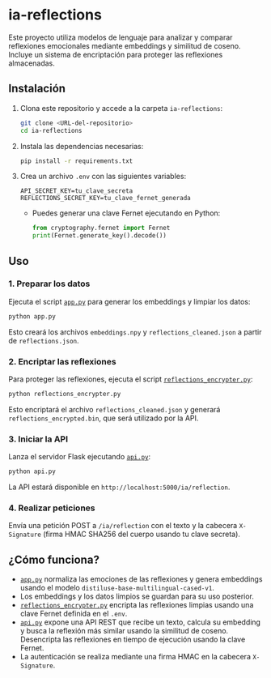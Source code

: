 # ia-reflections

Este proyecto utiliza modelos de lenguaje para analizar y comparar reflexiones emocionales mediante embeddings y similitud de coseno. Incluye un sistema de encriptación para proteger las reflexiones almacenadas.

## Instalación

1. Clona este repositorio y accede a la carpeta `ia-reflections`:

   ```sh
   git clone <URL-del-repositorio>
   cd ia-reflections
   ```

2. Instala las dependencias necesarias:

   ```sh
   pip install -r requirements.txt
   ```

3. Crea un archivo `.env` con las siguientes variables:

   ```
   API_SECRET_KEY=tu_clave_secreta
   REFLECTIONS_SECRET_KEY=tu_clave_fernet_generada
   ```

   - Puedes generar una clave Fernet ejecutando en Python:
     ```python
     from cryptography.fernet import Fernet
     print(Fernet.generate_key().decode())
     ```

## Uso

### 1. Preparar los datos

Ejecuta el script [`app.py`](ia-reflections/app.py) para generar los embeddings y limpiar los datos:

```sh
python app.py
```

Esto creará los archivos `embeddings.npy` y `reflections_cleaned.json` a partir de `reflections.json`.

### 2. Encriptar las reflexiones

Para proteger las reflexiones, ejecuta el script [`reflections_encrypter.py`](ia-reflections/reflections_encrypter.py):

```sh
python reflections_encrypter.py
```

Esto encriptará el archivo `reflections_cleaned.json` y generará `reflections_encrypted.bin`, que será utilizado por la API.

### 3. Iniciar la API

Lanza el servidor Flask ejecutando [`api.py`](ia-reflections/api.py):

```sh
python api.py
```

La API estará disponible en `http://localhost:5000/ia/reflection`.

### 4. Realizar peticiones

Envía una petición POST a `/ia/reflection` con el texto y la cabecera `X-Signature` (firma HMAC SHA256 del cuerpo usando tu clave secreta).

## ¿Cómo funciona?

- [`app.py`](ia-reflections/app.py) normaliza las emociones de las reflexiones y genera embeddings usando el modelo `distiluse-base-multilingual-cased-v1`.
- Los embeddings y los datos limpios se guardan para su uso posterior.
- [`reflections_encrypter.py`](ia-reflections/reflections_encrypter.py) encripta las reflexiones limpias usando una clave Fernet definida en el `.env`.
- [`api.py`](ia-reflections/api.py) expone una API REST que recibe un texto, calcula su embedding y busca la reflexión más similar usando la similitud de coseno. Desencripta las reflexiones en tiempo de ejecución usando la clave Fernet.
- La autenticación se realiza mediante una firma HMAC en la cabecera `X-Signature`.